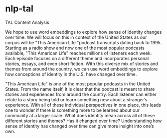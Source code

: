# nlp-tal
TAL Content Analysis


We hope to use word embeddings to explore how sense of identity changes over time. We will focus on this in context of the United States as our corpus will be "This American Life "podcast transcripts dating back to 1995. Starting as a radio show and now one of the most popular podcasts available, "This American Life" reaches millions of listeners each week. Each episode focuses on a different theme and incorporates personal stories, essays, and even short fiction. With this diverse mix of stories and themes from around the country, we can use word embeddings to explore how conceptions of identity in the U.S. have changed over time.


"This American Life" is one of the most popular podcasts in the United States. From the name itself, it is clear that the podcast is meant to share stories and experiences from around the country. Each listener can either relate to a story being told or learn something new about a stranger’s experience. With all of these individual perspectives in one place, this leads one to wonder if there is something more to be learned about our community at a larger scale. What does identity mean across all of these different stories and themes? Has it changed over time? Understanding how sense of identity has changed over time can give more insight into one’s own.